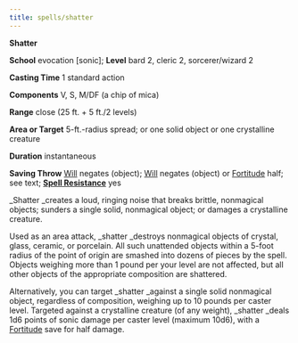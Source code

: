 ```yaml
---
title: spells/shatter
---
```

 **Shatter**

**School** evocation [sonic]; **Level** bard 2, cleric 2, sorcerer/wizard 2

**Casting Time** 1 standard action

**Components** V, S, M/DF (a chip of mica)

**Range** close (25 ft. + 5 ft./2 levels)

**Area or Target** 5-ft.-radius spread; or one solid object or one crystalline creature

**Duration** instantaneous

**Saving Throw** [Will](../combat#_will) negates (object); [Will](../combat#_will) negates (object) or [Fortitude](../combat#_fortitude) half; see text; **[Spell Resistance](../glossary#_spell-resistance)** yes

_Shatter _creates a loud, ringing noise that breaks brittle, nonmagical objects; sunders a single solid, nonmagical object; or damages a crystalline creature.

Used as an area attack, _shatter _destroys nonmagical objects of crystal, glass, ceramic, or porcelain. All such unattended objects within a 5-foot radius of the point of origin are smashed into dozens of pieces by the spell. Objects weighing more than 1 pound per your level are not affected, but all other objects of the appropriate composition are shattered.

Alternatively, you can target _shatter _against a single solid nonmagical object, regardless of composition, weighing up to 10 pounds per caster level. Targeted against a crystalline creature (of any weight), _shatter _deals 1d6 points of sonic damage per caster level (maximum 10d6), with a [Fortitude](../combat#_fortitude) save for half damage.

